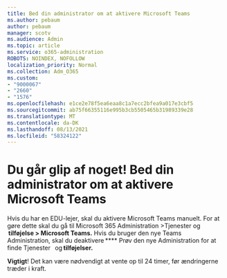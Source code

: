 ```yaml
---
title: Bed din administrator om at aktivere Microsoft Teams
ms.author: pebaum
author: pebaum
manager: scotv
ms.audience: Admin
ms.topic: article
ms.service: o365-administration
ROBOTS: NOINDEX, NOFOLLOW
localization_priority: Normal
ms.collection: Adm_O365
ms.custom:
- "9000067"
- "2660"
- "1576"
ms.openlocfilehash: e1ce2e78f5ea6eaa8c1a7ecc2bfea9a017e3cbf5
ms.sourcegitcommit: ab75f66355116e995b3cb5505465b31989339e28
ms.translationtype: MT
ms.contentlocale: da-DK
ms.lasthandoff: 08/13/2021
ms.locfileid: "58324122"
---
```

# <a name="youre-missing-out-ask-your-admin-to-enable-microsoft-teams"></a>Du går glip af noget! Bed din administrator om at aktivere Microsoft Teams

Hvis du har en EDU-lejer, skal du aktivere Microsoft Teams manuelt. For at gøre dette skal du gå til Microsoft 365 Administration >Tjenester og  **tilføjelse > Microsoft Teams.** Hvis du bruger den nye Teams Administration, skal du deaktivere **** Prøv den nye Administration for at finde Tjenester   og **tilføjelser.** 

**Vigtigt**! Det kan være nødvendigt at vente op til 24 timer, før ændringerne træder i kraft.